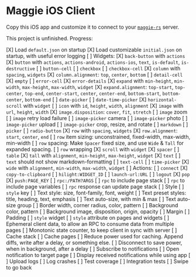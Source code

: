 #  Maggie iOS Client
Copy this iOS app and customize it to connect to your
[`maggie-rs`](https://github.com/mleonhard/maggie-rs) server.

This project is unfinished.  Progress:

[X] Load `default.json` on startup
[X] Load customizable `initial.json` on startup, with useful error logging
[ ] Widgets:
    [X] `back-button` with `actions`
    [X] `button` with `actions`, `actions-android`, `actions-ios`, `text`, `is-default`, `is-destructive`
    [ ] `button-cell`
    [ ] `checkbox`
    [ ] `checkbox-cell`
    [X] `column` with `spacing`, `widgets`
    [X] `column.alignment`: `top`, `center`, `bottom`
    [ ] `detail-cell`
    [X] `empty`
    [ ] `error-cell`
    [X] `error-details`
    [X] `expand` with `min-height`, `min-width`, `max-height`, `max-width`, `widget`
    [X] `expand.alignment`: `top-start`, `top-center`, `top-end`, `center-start`, `center`, `center-end`, `bottom-start`, `bottom-center`, `bottom-end`
    [ ] `date-picker`
    [ ] `date-time-picker`
    [X] `horizontal-scroll` with `widget`
    [ ] `icon` with `id`, `height`, `width`, `alignment`
    [X] `image` with `url`, `height`, `width`
    [X] `image.disposition`: `cover`, `fit`, `stretch`
    [ ] `image` zoom
    [ ] `image` retry load failure
    [ ] `image-picker` camera
    [ ] `image-picker` photo
    [ ] `image-picker` upload
    [ ] `image-picker` crop, resize, and rotate
    [ ] `markdown`
    [ ] `picker`
    [ ] `radio-button`
    [X] `row` with `spacing`, `widgets`
    [X] `row.alignment`: `start`, `center`, `end`
    [ ] `row` item sizing: unconstrained, fixed-width, max-width, min-width
    [ ] `row` spacing: Make `Spacer` fixed size, and use `Wide` & `Tall` for expanded spacing.
    [ ] `row` wrapping
    [X] `scroll` with `widget`
    [X] `spacer`
    [ ] `table`
    [X] `tall` with `alignment`, `min-height`, `max-height`, `widget`
    [X] `text`
    [ ] `text` should not show markdown-formatting
    [ ] `text-cell`
    [ ] `time-picker`
    [X] `wide` with `alignment`, `min-width`, `max-width`, `widget`
[ ] Actions:
    [ ] `connect`
    [X] `copy-to-clipboard`
    [ ] `hilight:WIDGET_ID`
    [ ] `launch-url:URL`
    [ ] `logout`
    [X] `pop`
    [X] `push:PAGE_KEY`
    [ ] `rpc:/PATH?ARGS`
    [ ] `rpc` to include page stack
    [ ] `rpc` to include page variables
    [ ] `rpc` response can update page stack
[ ] Style
    [ ] `style` key
    [ ] Text style: size, font-family, font, weight
    [ ] Text preset styles: title, heading, text, emphasis
    [ ] Text auto-size, with min & max
    [ ] Text auto-size group
    [ ] Border width, corner radius, color, pattern
    [ ] Background color, pattern
    [ ] Background image, disposition, origin, opacity
    [ ] Margin
    [ ] Padding
    [ ] `style` widget
    [ ] `style` attribute on pages and widgets
[ ] Ephemeral client data, to allow an RPC to consume data from multiple pages
[ ] Monotonic state counter, to keep client in sync with server
[ ] Cache stack
[ ] Cache pages
[ ] Reduce power used for caching.  Append diffs, write after a delay, or something else.
[ ] Disconnect to save power, when in background, after a delay
[ ] Subscribe to notifications
[ ] Open notification to target page
[ ] Display received notifications while using app
[ ] Upload logs
[ ] Log crashes
[ ] Test coverage
[ ] Integration tests
[ ] Swipe to go back
